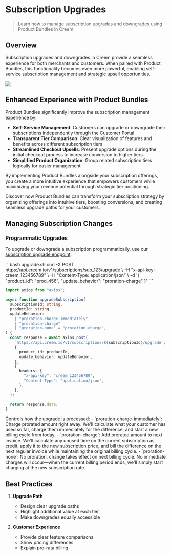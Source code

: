 # Subscription Upgrades

> Learn how to manage subscription upgrades and downgrades using Product Bundles in Creem

## Overview

Subscription upgrades and downgrades in Creem provide a seamless experience for both merchants and customers. When paired with Product Bundles, this functionality becomes even more powerful, enabling self-service subscription management and strategic upsell opportunities.

<Frame>
  <img style={{ borderRadius: "0.5rem" }} src="https://nucn5fajkcc6sgrd.public.blob.vercel-storage.com/product-upgrades-IHSx20ijI5xkwzqJVCdOPLhZxNXuT0.png" />
</Frame>

## Enhanced Experience with Product Bundles

Product Bundles significantly improve the subscription management experience by:

* **Self-Service Management**: Customers can upgrade or downgrade their subscriptions independently through the Customer Portal
* **Transparent Tier Comparison**: Clear visualization of features and benefits across different subscription tiers
* **Streamlined Checkout Upsells**: Present upgrade options during the initial checkout process to increase conversion to higher tiers
* **Simplified Product Organization**: Group related subscription tiers logically for easier management

By implementing Product Bundles alongside your subscription offerings, you create a more intuitive experience that empowers customers while maximizing your revenue potential through strategic tier positioning.

<Card href="/learn/billing/subscriptions/bundles" title="Product Bundles" icon="layer-group">
  Discover how Product Bundles can transform your subscription strategy by
  organizing offerings into intuitive tiers, boosting conversions, and creating
  seamless upgrade paths for your customers.
</Card>

## Managing Subscription Changes

### Programmatic Upgrades

To upgrade or downgrade a subscription programmatically, use our [subscription upgrade endpoint](/api-reference/endpoint/upgrade-subscription):

<CodeGroup>
  ```bash upgrade.sh
  curl -X POST https://api.creem.io/v1/subscriptions/sub_123/upgrade \
    -H "x-api-key: creem_123456789" \
    -H "Content-Type: application/json" \
    -d '{
      "product_id": "prod_456",
      "update_behavior": "proration-charge"
    }'
  ```

  ```typescript upgrade.ts
  import axios from "axios";

  async function upgradeSubscription(
    subscriptionId: string,
    productId: string,
    updateBehavior:
      | "proration-charge-immediately"
      | "proration-charge"
      | "proration-none" = "proration-charge",
  ) {
    const response = await axios.post(
      `https://api.creem.io/v1/subscriptions/${subscriptionId}/upgrade`,
      {
        product_id: productId,
        update_behavior: updateBehavior,
      },
      {
        headers: {
          "x-api-key": "creem_123456789",
          "Content-Type": "application/json",
        },
      },
    );

    return response.data;
  }
  ```
</CodeGroup>

<ResponseField name="update_behavior" type="string" required={false}>
  Controls how the upgrade is processed: - `proration-charge-immediately`:
  Charge prorated amount right away. We'll calculate what your customer has used
  so far, charge them immediately for the difference, and start a new billing
  cycle from today. - `proration-charge`: Add prorated amount to next invoice.
  We'll calculate any unused time on the current subscription as credit, apply
  it to the new subscription price, and bill the difference on the next regular
  invoice while maintaining the original billing cycle. - `proration-none`: No
  proration, change takes effect on next billing cycle. No immediate charges
  will occur—when the current billing period ends, we'll simply start charging
  at the new subscription rate.
</ResponseField>

## Best Practices

1. **Upgrade Path**

   * Design clear upgrade paths
   * Highlight additional value at each tier
   * Make downgrades equally accessible

2. **Customer Experience**
   * Provide clear feature comparisons
   * Show pricing differences
   * Explain pro-rata billing